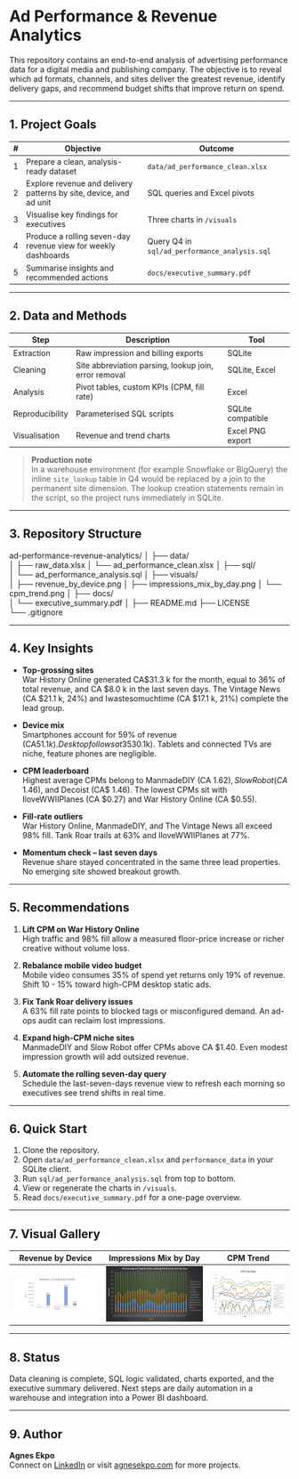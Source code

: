 # Ad Performance & Revenue Analytics

This repository contains an end-to-end analysis of advertising performance data for a digital media and publishing company. The objective is to reveal which ad formats, channels, and sites deliver the greatest revenue, identify delivery gaps, and recommend budget shifts that improve return on spend.

---

## 1. Project Goals

| # | Objective | Outcome |
|---|-----------|---------|
| 1 | Prepare a clean, analysis-ready dataset | `data/ad_performance_clean.xlsx` |
| 2 | Explore revenue and delivery patterns by site, device, and ad unit | SQL queries and Excel pivots |
| 3 | Visualise key findings for executives | Three charts in `/visuals` |
| 4 | Produce a rolling seven-day revenue view for weekly dashboards | Query Q4 in `sql/ad_performance_analysis.sql` |
| 5 | Summarise insights and recommended actions | `docs/executive_summary.pdf` |

---

## 2. Data and Methods

| Step | Description | Tool |
|------|-------------|------|
| Extraction | Raw impression and billing exports | SQLite |
| Cleaning | Site abbreviation parsing, lookup join, error removal | SQLite, Excel |
| Analysis | Pivot tables, custom KPIs (CPM, fill rate) | Excel |
| Reproducibility | Parameterised SQL scripts | SQLite compatible |
| Visualisation | Revenue and trend charts | Excel PNG export |

> **Production note**  
> In a warehouse environment (for example Snowflake or BigQuery) the inline `site_lookup` table in Q4 would be replaced by a join to the permanent site dimension. The lookup creation statements remain in the script, so the project runs immediately in SQLite.

---

## 3. Repository Structure
ad-performance-revenue-analytics/
│
├── data/                    
│   ├── raw_data.xlsx
│   └── ad_performance_clean.xlsx
│
├── sql/                   
│   └── ad_performance_analysis.sql
│
├── visuals/                 
│   ├── revenue_by_device.png
│   ├── impressions_mix_by_day.png
│   └── cpm_trend.png
│
├── docs/                    
│   └── executive_summary.pdf
│
├── README.md
├── LICENSE                   
└── .gitignore               

---

## 4. Key Insights

* **Top-grossing sites**  
  War History Online generated CA$31.3 k for the month, equal to 36% of total revenue, and CA $8.0 k in the last seven days. The Vintage News (CA $21.1 k, 24%) and Iwastesomuchtime (CA $17.1 k, 21%) complete the lead group.

* **Device mix**  
  Smartphones account for 59% of revenue (CA$51.1k). Desktop follows at 35% (CA$30.1k). Tablets and connected TVs are niche, feature phones are negligible.

* **CPM leaderboard**  
  Highest average CPMs belong to ManmadeDIY (CA $1.62), Slow Robot (CA$ 1.46), and Decoist (CA$ 1.46). The lowest CPMs sit with IloveWWIIPlanes (CA $0.27) and War History Online (CA $0.55).

* **Fill-rate outliers**  
  War History Online, ManmadeDIY, and The Vintage News all exceed 98% fill. Tank Roar trails at 63% and IloveWWIIPlanes at 77%.

* **Momentum check – last seven days**  
  Revenue share stayed concentrated in the same three lead properties. No emerging site showed breakout growth.

---

## 5. Recommendations

1. **Lift CPM on War History Online**  
   High traffic and 98% fill allow a measured floor-price increase or richer creative without volume loss.

2. **Rebalance mobile video budget**  
   Mobile video consumes 35% of spend yet returns only 19% of revenue. Shift 10 - 15% toward high-CPM desktop static ads.

3. **Fix Tank Roar delivery issues**  
   A 63% fill rate points to blocked tags or misconfigured demand. An ad-ops audit can reclaim lost impressions.

4. **Expand high-CPM niche sites**  
   ManmadeDIY and Slow Robot offer CPMs above CA $1.40. Even modest impression growth will add outsized revenue.

5. **Automate the rolling seven-day query**  
   Schedule the last-seven-days revenue view to refresh each morning so executives see trend shifts in real time.

---

## 6. Quick Start

1. Clone the repository.  
2. Open `data/ad_performance_clean.xlsx` and `performance_data` in your SQLite client.  
3. Run `sql/ad_performance_analysis.sql` from top to bottom.  
4. View or regenerate the charts in `/visuals`.  
5. Read `docs/executive_summary.pdf` for a one-page overview.

---

## 7. Visual Gallery

| Revenue by Device | Impressions Mix by Day | CPM Trend |
|:-----------------:|:----------------------:|:---------:|
| ![Revenue by Device](visuals/revenue_by_device.png) | ![Impressions Mix](visuals/impressions_mix_by_day.png) | ![CPM Trend](visuals/cpm_trend.png) |

---

## 8. Status

Data cleaning is complete, SQL logic validated, charts exported, and the executive summary delivered. Next steps are daily automation in a warehouse and integration into a Power BI dashboard.

---

## 9. Author

**Agnes Ekpo**  
Connect on [LinkedIn](https://www.linkedin.com/in/agnesekpo) or visit [agnesekpo.com](https://agnesekpo.com) for more projects.


